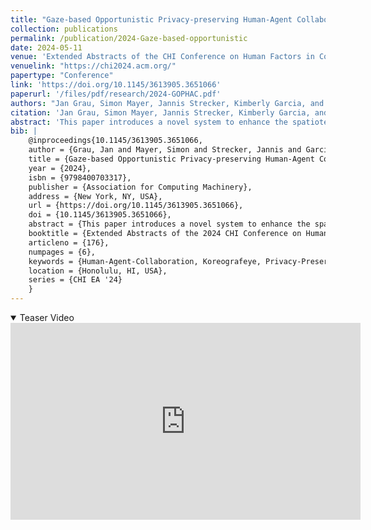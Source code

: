 ```yaml
---
title: "Gaze-based Opportunistic Privacy-preserving Human-Agent Collaboration"
collection: publications
permalink: /publication/2024-Gaze-based-opportunistic
date: 2024-05-11
venue: 'Extended Abstracts of the CHI Conference on Human Factors in Computing Systems (CHI EA ’24)'
venuelink: "https://chi2024.acm.org/"
papertype: "Conference"
link: 'https://doi.org/10.1145/3613905.3651066' 
paperurl: '/files/pdf/research/2024-GOPHAC.pdf'
authors: "Jan Grau, Simon Mayer, Jannis Strecker, Kimberly Garcia, and Kenan Bektaş"
citation: 'Jan Grau, Simon Mayer, Jannis Strecker, Kimberly Garcia, and Kenan Bektaş. 2024. Gaze-based Opportunistic Privacy-preserving Human-Agent Collaboration. In Extended Abstracts of the CHI Conference on Human Factors in Computing Systems (CHI EA ’24), May 11–16, 2024, Honolulu, HI, USA. ACM, New York, NY, USA, 7 pages. https://doi.org/10.1145/3613905.3651066'
abstract: 'This paper introduces a novel system to enhance the spatiotemporal alignment of human abilities in agent-based workflows. This optimization is realized through the application of Linked Data and Semantic Web technologies and the system makes use of gaze data and contextual information. The showcased prototype demonstrates the feasibility of implementing such a system, where we specifically emphasize the system’s ability to constrain the dissemination of privacy-relevant information.'
bib: | 
    @inproceedings{10.1145/3613905.3651066,
    author = {Grau, Jan and Mayer, Simon and Strecker, Jannis and Garcia, Kimberly and Bektas, Kenan},
    title = {Gaze-based Opportunistic Privacy-preserving Human-Agent Collaboration},
    year = {2024},
    isbn = {9798400703317},
    publisher = {Association for Computing Machinery},
    address = {New York, NY, USA},
    url = {https://doi.org/10.1145/3613905.3651066},
    doi = {10.1145/3613905.3651066},
    abstract = {This paper introduces a novel system to enhance the spatiotemporal alignment of human abilities in agent-based workflows. This optimization is realized through the application of Linked Data and Semantic Web technologies and the system makes use of gaze data and contextual information. The showcased prototype demonstrates the feasibility of implementing such a system, where we specifically emphasize the system’s ability to constrain the dissemination of privacy-relevant information.},
    booktitle = {Extended Abstracts of the 2024 CHI Conference on Human Factors in Computing Systems},
    articleno = {176},
    numpages = {6},
    keywords = {Human-Agent-Collaboration, Koreografeye, Privacy-Preserving, Solid},
    location = {Honolulu, HI, USA},
    series = {CHI EA '24}
    }
---
```

<details open><summary><i class="fa fa-fw fa-film fa-info-color" aria-hidden="true"></i> Teaser Video</summary>
<div class="video-container">
<iframe width="560" height="315" src="https://www.youtube-nocookie.com/embed/e_pOBKq3kQQ?si=5ncApneytvw7cJDy" title="YouTube video player" frameborder="0" allow="accelerometer; autoplay; clipboard-write; encrypted-media; gyroscope; picture-in-picture; web-share" referrerpolicy="strict-origin-when-cross-origin" allowfullscreen></iframe>
</div>
 </details>
 
